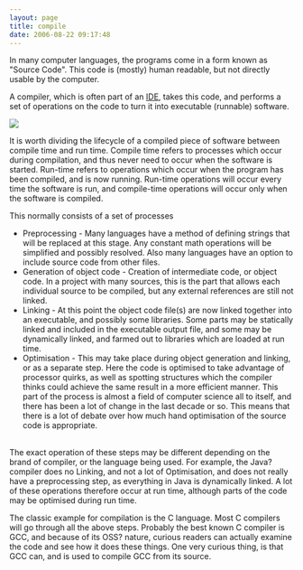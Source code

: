 ```yaml
---
layout: page
title: compile
date: 2006-08-22 09:17:48
---
```

<p>In many computer languages, the programs come in a form known as "Source Code". This code is (mostly) human readable, but not directly usable by the computer.
</p>
<p>A compiler, which is often part of an <a class="wiki" href="/wiki/idetool.html" title="Integrated Development Environment">IDE</a>, takes this code, and performs a set of operations on the code to turn it into executable (runnable) software.
</p>
<p><img class="img-responsive" src="tiki-download_wiki_attachment.php?attId=13&amp;page=compile"/>
</p>
<p>It is worth dividing the lifecycle of a compiled piece of software between compile time and run time. Compile time refers to processes which occur during compilation, and thus never need to occur when the software is started. Run-time refers to operations which occur when the program has been compiled, and is now running. Run-time operations will occur every time the software is run, and compile-time operations will occur only when the software is compiled.
</p>
<p>This normally consists of a set of processes
</p>
<ul><li> Preprocessing - Many languages have a method of defining strings that will be replaced at this stage. Any constant math operations will be simplified and possibly resolved. Also many languages have an option to include source code from other files.
</li><li> Generation of object code - Creation of intermediate code, or object code. In a project with many sources, this is the part that allows each individual source to be compiled, but any external references are still not linked.
</li><li> Linking - At this point the object code file(s) are now linked together into an executable, and possibly some libraries. Some parts may be statically linked and included in the executable output file, and some may be dynamically linked, and farmed out to libraries which are loaded at run time.
</li><li> Optimisation - This may take place during object generation and linking, or as a separate step. Here the code is optimised to take advantage of processor quirks, as well as spotting structures which the compiler thinks could achieve the same result in a more efficient manner. This part of the process is almost a field of computer science all to itself, and there has been a lot of change in the last decade or so. This means that there is a lot of debate over how much hand optimisation of the source code is appropriate.
</li></ul><p>
<br/>The exact operation of these steps may be different depending on the brand of compiler, or the language being used. For example, the Java<a class="wiki wikinew for-review" title="Create page: Java">?</a> compiler does no Linking, and not a lot of Optimisation, and does not really have a preprocessing step, as everything in Java is dynamically linked. A lot of these operations therefore occur at run time, although parts of the code may be optimised during run time.
</p>
<p>The classic example for compilation is the C language. Most C compilers will go through all the above steps. Probably the best known C compiler is GCC, and because of its OSS<a class="wiki wikinew for-review" title="Create page: OSS">?</a> nature, curious readers can actually examine the code and see how it does these things. One very curious thing, is that GCC can, and is used to compile GCC from its source.
</p>
